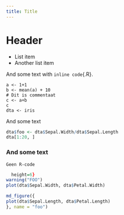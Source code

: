 ```yaml
---
title: Title
---
```



# Header

- List item 
- Another list item

And some text with `inline code`{.R}.

``` {#codeblock1 .R echo=FALSE results=TRUE}
a <- 1+1
b <- mean(a) + 10
# Dit is commentaat
c <- a+b
c
dta <- iris
```

And some text

``` {.R fun=table caption="Sample iris"}
dta$foo <- dta$Sepal.Width/dta$Sepal.Length
dta[1:20, ]
```

### And some text

```
Geen R-code
```



```{.R fun=figure name="test" caption="My figure" device="pdf" width=8 
  height=6}
warning("FOO")
plot(dta$Sepal.Width, dta$Petal.Width)
```


```{.R fun=raw}
md_figure({
plot(dta$Sepal.Length, dta$Petal.Length)
}, name = "foo")
```
